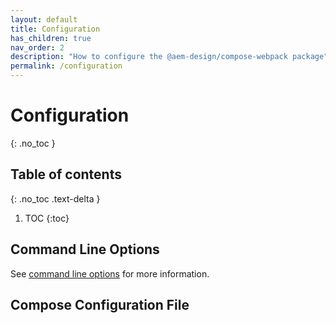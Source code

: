 ```yaml
---
layout: default
title: Configuration
has_children: true
nav_order: 2
description: "How to configure the @aem-design/compose-webpack package"
permalink: /configuration
---
```


# Configuration
{: .no_toc }

## Table of contents
{: .no_toc .text-delta }

1. TOC
{:toc}

## Command Line Options
See [command line options](cli) for more information.

## Compose Configuration File
